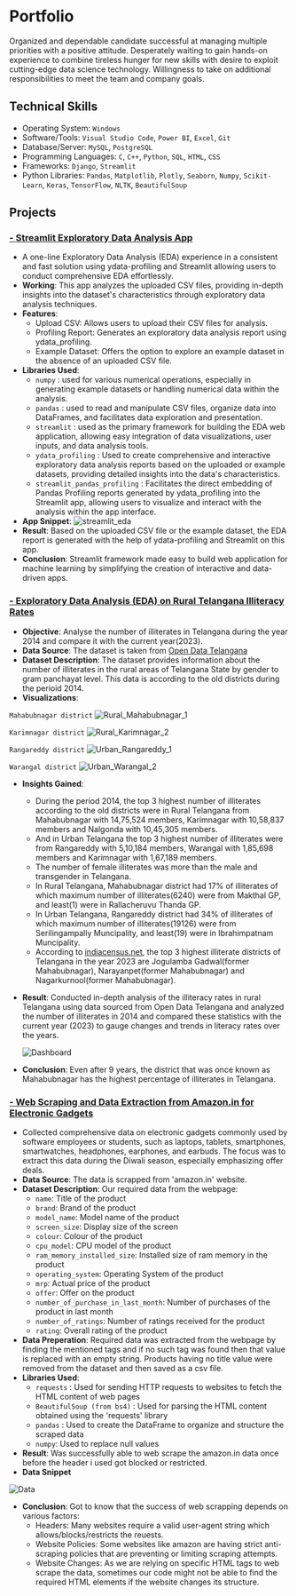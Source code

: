 # Portfolio

Organized and dependable candidate successful at managing multiple priorities with a positive attitude. 
Desperately waiting to gain hands-on experience to combine tireless hunger for new skills with desire to exploit cutting-edge data science technology. 
Willingness to take on additional responsibilities to meet the team and company goals. 

## Technical Skills

- Operating System: `Windows`
- Software/Tools: `Visual Studio Code`, `Power BI`, `Excel`, `Git`
- Database/Server: `MySQL`, `PostgreSQL`
- Programming Languages: `C`, `C++`, `Python`, `SQL`, `HTML`, `CSS`
- Frameworks: `Django`, `Streamlit`
- Python Libraries: `Pandas`, `Matplotlib`, `Plotly`, `Seaborn`, `Numpy`, `Scikit-Learn`, `Keras`, `TensorFlow`, `NLTK`, `BeautifulSoup`

## Projects
### [**- Streamlit Exploratory Data Analysis App**](https://chandu-2122-streamlit-eda-app-main-ehhr37.streamlit.app/)

  - A one-line Exploratory Data Analysis (EDA) experience in a consistent and fast solution using ydata-profiling and Streamlit allowing users to conduct comprehensive EDA effortlessly.
  - **Working**: This app analyzes the uploaded CSV files, providing in-depth insights into the dataset's characteristics through exploratory data analysis techniques.
  - **Features**:
    - Upload CSV: Allows users to upload their CSV files for analysis.
    - Profiling Report: Generates an exploratory data analysis report using ydata_profiling.
    -  Example Dataset: Offers the option to explore an example dataset in the absence of an uploaded CSV file.
  - **Libraries Used**:
    - `numpy` : used for various numerical operations, especially in generating example datasets or handling numerical data within the analysis.
    - `pandas` : used to read and manipulate CSV files, organize data into DataFrames, and facilitates data exploration and presentation.
    - `streamlit` : used as the primary framework for building the EDA web application, allowing easy integration of data visualizations, user inputs, and data analysis tools.
    - `ydata_profiling` : Used to create comprehensive and interactive exploratory data analysis reports based on the uploaded or example datasets, providing detailed insights into the data's characteristics.
    - `streamlit_pandas_profiling` : Facilitates the direct embedding of Pandas Profiling reports generated by ydata_profiling into the Streamlit app, allowing users to visualize and interact with the analysis within the app interface.
  - **App Snippet**:
   ![streamlit_eda](/assets/streamlit_eda.png)
  - **Result**: Based on the uploaded CSV file or the example dataset, the EDA report is generated with the help of ydata-profiling and Streamlit on this app.
  - **Conclusion**: Streamlit framework made easy to build web application for machine learning by simplifying the creation of interactive and data-driven apps.

### [**- Exploratory Data Analysis (EDA) on Rural Telangana Illiteracy Rates**](https://github.com/Chandu-2122/Power_BI)
  - **Objective**: Analyse the number of illiterates in Telangana during the year 2014 and compare it with the current year(2023).
  - **Data Source**: The dataset is taken from [Open Data Telangana](https://data.telangana.gov.in/dataset/number-illiterates-rural-telangana)
  - **Dataset Description**: The dataset provides information about the number of illiterates in the rural areas of Telangana State by gender to gram panchayat level. This data is according to the old districts during the perioid 2014.
  - **Visualizations**:
    
   `Mahabubnagar district`
   ![Rural_Mahabubnagar_1](/assets/r1m.png)
 
   `Karimnagar district`
   ![Rural_Karimnagar_2](/assets/rk2.png)
   
   `Rangareddy district`
   ![Urban_Rangareddy_1](/assets/ur1.png)
   
   `Warangal district`
   ![Urban_Warangal_2](/assets/uw2.png)
   
  - **Insights Gained**:
    - During the period 2014, the top 3 highest number of illiterates according to the old districts were in Rural Telangana from Mahabubnagar with 14,75,524 members, Karimnagar with 10,58,837 members and Nalgonda with 10,45,305 members.
    - And in Urban Telangana the top 3 highest number of illiterates were from Rangareddy with 5,10,184 members, Warangal with 1,85,698 members and Karimnagar with 1,67,189 members.
    - The number of female illiterates was more than the male and transgender in Telangana.
    -  In Rural Telangana, Mahabubnagar district had 17% of illiterates of which maximum number of illiterates(6240) were from Makthal GP, and least(1) were in Rallacheruvu Thanda GP.
    -  In Urban Telangana, Rangareddy district had 34% of illiterates of which maximum number of illiterates(19126) were from Serilingampally Muncipality, and least(19) were in Ibrahimpatnam Muncipality.
    -  According to [indiacensus.net](https://www.indiacensus.net/states/telangana/literacy), the top 3 highest illiterate districts of Telangana in the year 2023 are Jogulamba Gadwal(former Mahabubnagar), Narayanpet(former Mahabubnagar) and Nagarkurnool(former Mahabubnagar).
  - **Result**: Conducted in-depth analysis of the illiteracy rates in rural Telangana using data sourced from Open Data Telangana and analyzed the number of illiterates in 2014 and compared these statistics with the current year (2023) to gauge changes and trends in literacy rates over the years.

     ![Dashboard](/assets/powerbi_snippet.png)
    
  - **Conclusion**: Even after 9 years, the district that was once known as Mahabubnagar has the highest percentage of illiterates in Telangana.

### [**- Web Scraping and Data Extraction from Amazon.in for Electronic Gadgets**](https://github.com/Chandu-2122/Web_Scrapping)

  - Collected comprehensive data on electronic gadgets commonly used by software employees or students, such as laptops, tablets, smartphones, smartwatches, headphones, earphones, and earbuds. The focus was to extract this data during the Diwali season, especially emphasizing offer deals.
  -  **Data Source**: The data is scrapped from 'amazon.in' website.
  -  **Dataset Description**: Our required data from the webpage:
      - `name`: Title of the product
      - `brand`: Brand of the product
      - `model_name`: Model name of the product
      - `screen_size`: Display size of the screen
      - `colour`: Colour of the product
      - `cpu_model`: CPU model of the product
      - `ram_memory_installed_size`: Installed size of ram memory in the product
      - `operating_system`: Operating System of the product
      - `mrp`: Actual price of the product
      - `offer`: Offer on the product
      - `number_of_purchase_in_last_month`: Number of purchases of the product in last month
      - `number_of_ratings`: Number of ratings received for the product
      - `rating`: Overall rating of the product
  - **Data Preperation**: Required data was extracted from the webpage by finding the mentioned tags and if no such tag was found then that value is replaced with an empty string.
   Products having no title value were removed from the dataset and then saved as a csv file.
  - **Libraries Used**:
      - `requests` : Used for sending HTTP requests to websites to fetch the HTML content of web pages
      - `BeautifulSoup (from bs4)` : Used for parsing the HTML content obtained using the 'requests' library
      - `pandas` : Used to create the DataFrame to organize and structure the scraped data
      - `numpy`: Used to replace null values
  - **Result**: Was successfully able to web scrape the amazon.in data once before the header i used got blocked or restricted.
  - **Data Snippet**
    
   ![Data](/assets/data_snippet.png)
  
  - **Conclusion**: Got to know that the success of web scrapping depends on various factors:
    - Headers: Many websites require a valid user-agent string which allows/blocks/restricts the reuests.
    - Website Policies: Some websites like amazon are having strict anti-scraping policies that are preventing or limiting scraping attempts.
    - Website Changes: As we are relying on specific HTML tags to web scrape the data, sometimes our code might not be able to find the required HTML elements if the website changes its structure.
      
